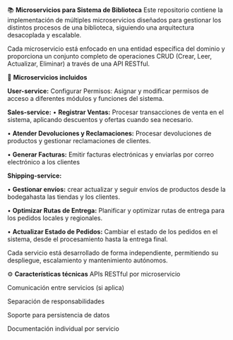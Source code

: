 📚 **Microservicios para Sistema de Biblioteca**
Este repositorio contiene la implementación de múltiples microservicios diseñados para gestionar los distintos procesos de una biblioteca, siguiendo una arquitectura desacoplada y escalable.

Cada microservicio está enfocado en una entidad específica del dominio y proporciona un conjunto completo de operaciones CRUD (Crear, Leer, Actualizar, Eliminar) a través de una API RESTful.

🧩 **Microservicios incluidos**

**User-service:** Configurar Permisos: Asignar y modificar permisos de acceso a 
diferentes módulos y funciones del sistema.

**Sales-service:**
• **Registrar Ventas:** Procesar transacciones de venta en el sistema, aplicando 
                    descuentos y ofertas cuando sea necesario.
                    
• **Atender Devoluciones y Reclamaciones:** Procesar devoluciones de productos y 
                    gestionar reclamaciones de clientes.
                    
• **Generar Facturas:** Emitir facturas electrónicas y enviarlas por correo 
                    electrónico a los clientes

**Shipping-service:** 

• **Gestionar envíos:** crear actualizar y seguir envíos de productos desde la 
                    bodegahasta las tiendas y los clientes.
                    
• **Optimizar Rutas de Entrega:** Planificar y optimizar rutas de entrega para los 
                    pedidos locales y regionales.
                    
• **Actualizar Estado de Pedidos:** Cambiar el estado de los pedidos en el sistema, 
                    desde el procesamiento hasta la entrega final.


Cada servicio está desarrollado de forma independiente, permitiendo su despliegue, escalamiento y mantenimiento autónomos.

⚙️ **Características técnicas**
APIs RESTful por microservicio

Comunicación entre servicios (si aplica)

Separación de responsabilidades

Soporte para persistencia de datos

Documentación individual por servicio 
